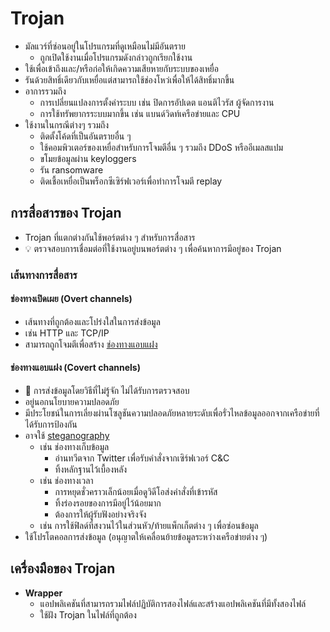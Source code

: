 
# Trojan

- มัลแวร์ที่ซ่อนอยู่ในโปรแกรมที่ดูเหมือนไม่มีอันตราย
  - ถูกเปิดใช้งานเมื่อโปรแกรมดังกล่าวถูกเรียกใช้งาน
- ใช้เพื่อเข้าถึงและ/หรือก่อให้เกิดความเสียหายกับระบบของเหยื่อ
- รันด้วยสิทธิ์เดียวกับเหยื่อแต่สามารถใช้ช่องโหว่เพื่อให้ได้สิทธิ์มากขึ้น
- อาการรวมถึง
  - การเปลี่ยนแปลงการตั้งค่าระบบ เช่น ปิดการอัปเดต แอนติไวรัส ผู้จัดการงาน
  - การใช้ทรัพยากรระบบมากขึ้น เช่น แบนด์วิดท์เครือข่ายและ CPU
- ใช้งานในกรณีต่างๆ รวมถึง
  - ติดตั้งโค้ดที่เป็นอันตรายอื่น ๆ
  - ใช้คอมพิวเตอร์ของเหยื่อสำหรับการโจมตีอื่น ๆ รวมถึง DDoS หรืออีเมลสแปม
  - ขโมยข้อมูลผ่าน keyloggers
  - รัน ransomware
  - ติดเชื้อเหยื่อเป็นพร็อกซีเซิร์ฟเวอร์เพื่อทำการโจมตี replay

## การสื่อสารของ Trojan

- Trojan ที่แตกต่างกันใช้พอร์ตต่าง ๆ สำหรับการสื่อสาร
- 💡 ตรวจสอบการเชื่อมต่อที่ใช้งานอยู่บนพอร์ตต่าง ๆ เพื่อค้นหาการมีอยู่ของ Trojan

### เส้นทางการสื่อสาร

#### ช่องทางเปิดเผย (Overt channels)

- เส้นทางที่ถูกต้องและโปร่งใสในการส่งข้อมูล
- เช่น HTTP และ TCP/IP
- สามารถถูกโจมตีเพื่อสร้าง [ช่องทางแอบแฝง](#covert-channels)

#### ช่องทางแอบแฝง (Covert channels)

- 📝 การส่งข้อมูลโดยวิธีที่ไม่รู้จัก ไม่ได้รับการตรวจสอบ
- อยู่นอกนโยบายความปลอดภัย
- มีประโยชน์ในการเลี่ยงผ่านโซลูชันความปลอดภัยหลายระดับเพื่อรั่วไหลข้อมูลออกจากเครือข่ายที่ได้รับการป้องกัน
- อาจใช้ [steganography](./../06-system-hacking/hiding-files.md#steganography)
  - เช่น ช่องทางเก็บข้อมูล
    - อ่านทวีตจาก Twitter เพื่อรับคำสั่งจากเซิร์ฟเวอร์ C&C
    - ทิ้งหลักฐานไว้เบื้องหลัง
  - เช่น ช่องทางเวลา
    - การหยุดชั่วคราวเล็กน้อยเมื่อดูวิดีโอส่งคำสั่งที่เข้ารหัส
    - ทิ้งร่องรอยของการมีอยู่ไว้น้อยมาก
    - ต้องการให้ผู้รับฟังอย่างจริงจัง
  - เช่น การใช้ฟิลด์ที่สงวนไว้ในส่วนหัว/ท้ายแพ็กเก็ตต่าง ๆ เพื่อซ่อนข้อมูล
- ใช้โปรโตคอลการส่งข้อมูล (อนุญาตให้เคลื่อนย้ายข้อมูลระหว่างเครือข่ายต่าง ๆ)

## เครื่องมือของ Trojan

- **Wrapper**
  - แอปพลิเคชันที่สามารถรวมไฟล์ปฏิบัติการสองไฟล์และสร้างแอปพลิเคชันที่มีทั้งสองไฟล์
  - ใช้ฝัง Trojan ในไฟล์ที่ถูกต้อง
